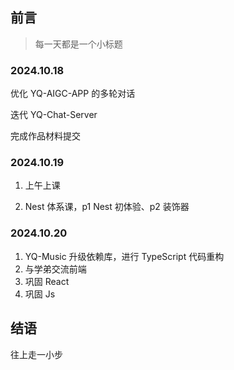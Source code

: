 ## 前言

> 每一天都是一个小标题

### 2024.10.18

优化 YQ-AIGC-APP 的多轮对话

迭代 YQ-Chat-Server

完成作品材料提交

### 2024.10.19

1. 上午上课

2. Nest 体系课，p1 Nest 初体验、p2 装饰器

### 2024.10.20

1. YQ-Music 升级依赖库，进行 TypeScript 代码重构
2. 与学弟交流前端
3. 巩固 React
4. 巩固 Js

## 结语

往上走一小步

